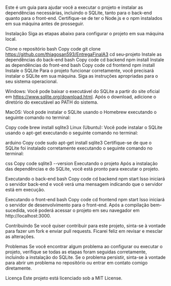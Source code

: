 Este é um guia para ajudar você a executar o projeto e instalar as dependências necessárias, incluindo o SQLite, tanto para o back-end quanto para o front-end. Certifique-se de ter o Node.js e o npm instalados em sua máquina antes de prosseguir.

Instalação
Siga as etapas abaixo para configurar o projeto em sua máquina local.

Clone o repositório
bash
Copy code
git clone https://github.com/thiagosan593/EntregaFinalA3
cd seu-projeto
Instale as dependências do back-end
bash
Copy code
cd backend
npm install
Instale as dependências do front-end
bash
Copy code
cd frontend
npm install
Instale o SQLite
Para o projeto funcionar corretamente, você precisará instalar o SQLite em sua máquina. Siga as instruções apropriadas para o seu sistema operacional.

Windows: Você pode baixar o executável do SQLite a partir do site oficial em https://www.sqlite.org/download.html. Após o download, adicione o diretório do executável ao PATH do sistema.

MacOS: Você pode instalar o SQLite usando o Homebrew executando o seguinte comando no terminal:

Copy code
brew install sqlite3
Linux (Ubuntu): Você pode instalar o SQLite usando o apt-get executando o seguinte comando no terminal:

arduino
Copy code
sudo apt-get install sqlite3
Certifique-se de que o SQLite foi instalado corretamente executando o seguinte comando no terminal:

css
Copy code
sqlite3 --version
Executando o projeto
Após a instalação das dependências e do SQLite, você está pronto para executar o projeto.

Executando o back-end
bash
Copy code
cd backend
npm start
Isso iniciará o servidor back-end e você verá uma mensagem indicando que o servidor está em execução.

Executando o front-end
bash
Copy code
cd frontend
npm start
Isso iniciará o servidor de desenvolvimento para o front-end. Após a compilação bem-sucedida, você poderá acessar o projeto em seu navegador em http://localhost:3000.

Contribuindo
Se você quiser contribuir para este projeto, sinta-se à vontade para fazer um fork e enviar pull requests. Ficarei feliz em revisar e mesclar as alterações.

Problemas
Se você encontrar algum problema ao configurar ou executar o projeto, verifique se todas as etapas foram seguidas corretamente, incluindo a instalação do SQLite. Se o problema persistir, sinta-se à vontade para abrir um problema no repositório ou entrar em contato comigo diretamente.

Licença
Este projeto está licenciado sob a MIT License.

